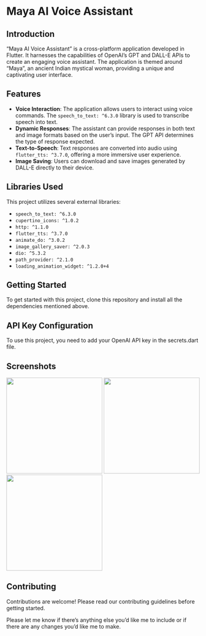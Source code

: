 
# Maya AI Voice Assistant

## Introduction

“Maya AI Voice Assistant” is a cross-platform application developed in Flutter. It harnesses the capabilities of OpenAI’s GPT and DALL-E APIs to create an engaging voice assistant. The application is themed around “Maya”, an ancient Indian mystical woman, providing a unique and captivating user interface.



## Features

- **Voice Interaction**: The application allows users to interact using voice commands. The `speech_to_text: ^6.3.0` library is used to transcribe speech into text.
- **Dynamic Responses**: The assistant can provide responses in both text and image formats based on the user’s input. The GPT API determines the type of response expected.
- **Text-to-Speech**: Text responses are converted into audio using `flutter_tts: ^3.7.0`, offering a more immersive user experience.
- **Image Saving**: Users can download and save images generated by DALL-E directly to their device.


## Libraries Used

This project utilizes several external libraries:

- `speech_to_text: ^6.3.0`
- `cupertino_icons: ^1.0.2`
- `http: ^1.1.0`
- `flutter_tts: ^3.7.0`
- `animate_do: ^3.0.2`
- `image_gallery_saver: ^2.0.3`
- `dio: ^5.3.2`
- `path_provider: ^2.1.0`
- `loading_animation_widget: ^1.2.0+4`

## Getting Started

To get started with this project, clone this repository and install all the dependencies mentioned above.


## API Key Configuration

To use this project, you need to add your OpenAI API key in the secrets.dart file.


## Screenshots

<p float="left">
  <img src="https://github.com/anuragkainth/Maya-AI-Chatbot/assets/94080341/631131ba-5f82-40d2-bbd7-7d9c36365587" width="250" />
  <img src="https://github.com/anuragkainth/Maya-AI-Chatbot/assets/94080341/144b0a7b-3f27-4199-97b4-8d3aa9970331" width="250" />
  <img src="https://github.com/anuragkainth/Maya-AI-Chatbot/assets/94080341/0d23d4e1-2a78-48e1-ad23-474c621722eb" width="250" />
</p>

## Contributing

Contributions are welcome! Please read our contributing guidelines before getting started.

Please let me know if there’s anything else you’d like me to include or if there are any changes you’d like me to make.
